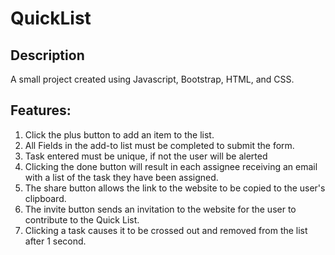 # QuickList 

## Description

A small project created using Javascript, Bootstrap, HTML, and CSS. 

## Features: 
  1. Click the plus button to add an item to the list. 
  2. All Fields in the add-to list must be completed to submit the form.
  3. Task entered must be unique, if not the user will be alerted
  4. Clicking the done button will result in each assignee receiving an email with a list of the task they have been assigned.
  5. The share button allows the link to the website to be copied to the user's clipboard.
  6. The invite button sends an invitation to the website for the user to contribute to the Quick List.
  7. Clicking a task causes it to be crossed out and removed from the list after 1 second.
